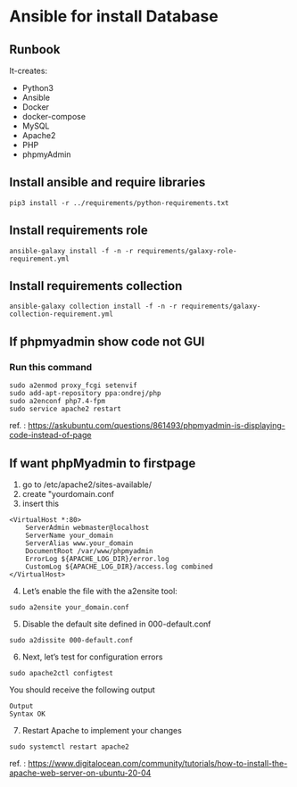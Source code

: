 # Ansible for install Database
## Runbook 
It-creates:
- Python3
- Ansible
- Docker
- docker-compose
- MySQL
- Apache2
- PHP
- phpmyAdmin

## Install ansible and require libraries
```
pip3 install -r ../requirements/python-requirements.txt
```

## Install requirements role
```
ansible-galaxy install -f -n -r requirements/galaxy-role-requirement.yml
```

## Install requirements collection
```
ansible-galaxy collection install -f -n -r requirements/galaxy-collection-requirement.yml
```

## If phpmyadmin show code not GUI 
### Run this command 
```
sudo a2enmod proxy_fcgi setenvif
sudo add-apt-repository ppa:ondrej/php
sudo a2enconf php7.4-fpm
sudo service apache2 restart
```
ref. : https://askubuntu.com/questions/861493/phpmyadmin-is-displaying-code-instead-of-page

## If want phpMyadmin to firstpage 
1. go to /etc/apache2/sites-available/
2. create "yourdomain.conf
3. insert this 
```
<VirtualHost *:80>
    ServerAdmin webmaster@localhost
    ServerName your_domain
    ServerAlias www.your_domain
    DocumentRoot /var/www/phpmyadmin
    ErrorLog ${APACHE_LOG_DIR}/error.log
    CustomLog ${APACHE_LOG_DIR}/access.log combined
</VirtualHost>
```
4. Let’s enable the file with the a2ensite tool:
``` 
sudo a2ensite your_domain.conf 
```
5. Disable the default site defined in 000-default.conf
```
sudo a2dissite 000-default.conf
```
6. Next, let’s test for configuration errors
```
sudo apache2ctl configtest
```
   You should receive the following output
```
Output
Syntax OK
```
7. Restart Apache to implement your changes
```
sudo systemctl restart apache2
```
ref. : https://www.digitalocean.com/community/tutorials/how-to-install-the-apache-web-server-on-ubuntu-20-04
